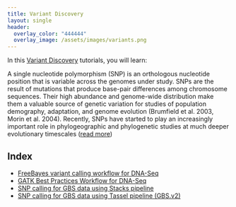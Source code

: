 ```yaml
---
title: Variant Discovery
layout: single
header:
  overlay_color: "444444"
  overlay_image: /assets/images/variants.png
---
```


In this [Variant Discovery](https://www.annualreviews.org/doi/full/10.1146/annurev-ecolsys-110316-022645) tutorials, you will learn:

A single nucleotide polymorphism (SNP) is an orthologous nucleotide position that is variable across the genomes under study. SNPs are the result of mutations that produce base-pair differences among chromosome sequences.
Their high abundance and genome-wide distribution make them a valuable source of genetic variation for studies of population demography, adaptation, and genome evolution (Brumfield et al. 2003, Morin et al. 2004).
Recently, SNPs have started to play an increasingly important role in phylogeographic and phylogenetic studies at much deeper evolutionary timescales ([read more](https://www.annualreviews.org/doi/full/10.1146/annurev-ecolsys-110316-022645))


## Index

* [FreeBayes variant calling workflow for DNA-Seq](freebayes-dnaseq-workflow.md)
* [GATK Best Practices Workflow for DNA-Seq](gatk-dnaseq-best-practices-workflow.md)
* [SNP calling for GBS data using Stacks pipeline](gbs-data-snp-calling-using-stacks.md)
* [SNP calling for GBS data using Tassel pipeline (GBS.v2)](gbs-data-snp-calling-using-tassel.md)
